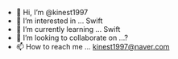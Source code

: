 - 👋 Hi, I’m @kinest1997
- 👀 I’m interested in ... Swift
- 🌱 I’m currently learning ... Swift
- 💞️ I’m looking to collaborate on ...?
- 📫 How to reach me ... kinest1997@naver.com

<!---
kinest1997/kinest1997 is a ✨ special ✨ repository because its `README.md` (this file) appears on your GitHub profile.
You can click the Preview link to take a look at your changes.
--->
